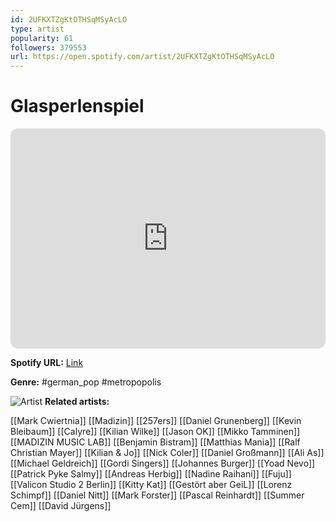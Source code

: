 ```yaml
---
id: 2UFKXTZgKtOTHSqMSyAcLO
type: artist
popularity: 61
followers: 379553
url: https://open.spotify.com/artist/2UFKXTZgKtOTHSqMSyAcLO
---
```

# Glasperlenspiel

<iframe style="border-radius:12px" src="https://open.spotify.com/embed/artist/2UFKXTZgKtOTHSqMSyAcLO" width="100%" height="352" frameBorder="0" allowfullscreen="" allow="autoplay; clipboard-write; encrypted-media; fullscreen; picture-in-picture" loading="lazy"></iframe>

**Spotify URL:** [Link](https://open.spotify.com/artist/2UFKXTZgKtOTHSqMSyAcLO)

**Genre:**  #german_pop #metropopolis

![Artist](https://i.scdn.co/image/ab6761610000e5eb795e1ccf777d73faa0e2065b)
**Related artists:**

[[Mark Cwiertnia]]
[[Madizin]]
[[257ers]]
[[Daniel Grunenberg]]
[[Kevin Bleibaum]]
[[Calyre]]
[[Kilian Wilke]]
[[Jason OK]]
[[Mikko Tamminen]]
[[MADIZIN MUSIC LAB]]
[[Benjamin Bistram]]
[[Matthias Mania]]
[[Ralf Christian Mayer]]
[[Kilian & Jo]]
[[Nick Coler]]
[[Daniel Großmann]]
[[Ali As]]
[[Michael Geldreich]]
[[Gordi Singers]]
[[Johannes Burger]]
[[Yoad Nevo]]
[[Patrick Pyke Salmy]]
[[Andreas Herbig]]
[[Nadine Raihani]]
[[Fuju]]
[[Valicon Studio 2 Berlin]]
[[Kitty Kat]]
[[Gestört aber GeiL]]
[[Lorenz Schimpf]]
[[Daniel Nitt]]
[[Mark Forster]]
[[Pascal Reinhardt]]
[[Summer Cem]]
[[David Jürgens]]
